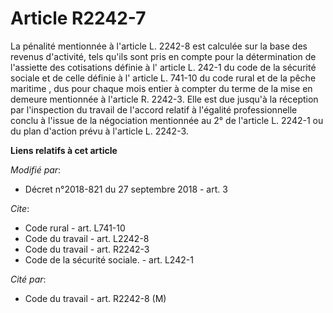# Article R2242-7

La pénalité mentionnée à l'article L. 2242-8 est calculée sur la base des revenus d'activité, tels qu'ils sont pris en compte
pour la détermination de l'assiette des cotisations définie à l' article L. 242-1 du code de la sécurité sociale  et de celle
définie à l' article L. 741-10 du code rural et de la pêche maritime , dus pour chaque mois entier à compter du terme de la
mise en demeure mentionnée à l'article R. 2242-3. Elle est due jusqu'à la réception par l'inspection du travail de l'accord
relatif à l'égalité professionnelle conclu à l'issue de la négociation mentionnée au 2° de l'article L. 2242-1 ou du plan
d'action prévu à l'article L. 2242-3.

**Liens relatifs à cet article**

_Modifié par_:

  - Décret n°2018-821 du 27 septembre 2018 - art. 3

_Cite_:

  - Code rural - art. L741-10
  - Code du travail - art. L2242-8
  - Code du travail - art. R2242-3
  - Code de la sécurité sociale. - art. L242-1

_Cité par_:

  - Code du travail - art. R2242-8 (M)
